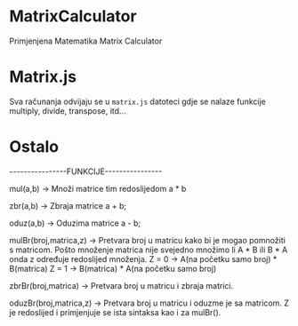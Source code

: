 # MatrixCalculator
Primjenjena Matematika Matrix Calculator

# Matrix.js
Sva računanja odvijaju se u `matrix.js` datoteci gdje se nalaze funkcije multiply, divide, transpose, itd...

# Ostalo
----------------FUNKCIJE----------------

mul(a,b) -> Množi matrice tim redoslijedom a * b

zbr(a,b) -> Zbraja matrice a + b;

oduz(a,b) -> Oduzima matrice a - b;

mulBr(broj,matrica,z) -> Pretvara broj u matricu kako bi je mogao pomnožiti s matricom. Pošto množenje matrica nije svejedno množimo li A * B ili B * A onda z određuje redoslijed množenja.
              Z = 0 -> A(na početku samo broj) * B(matrica)
              Z = 1 -> B(matrica) * A(na početku samo broj)

zbrBr(broj,matrica) -> Pretvara broj u matricu i zbraja matrici.

oduzBr(broj,matrica,z) -> Pretvara broj u matricu i oduzme je sa matricom. Z je redoslijed i primjenjuje se ista sintaksa kao i za mulBr().
